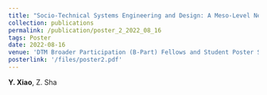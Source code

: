```yaml
---
title: "Socio-Technical Systems Engineering and Design: A Meso-Level Network-Based Approach"
collection: publications
permalink: /publication/poster_2_2022_08_16
tags: Poster
date: 2022-08-16
venue: 'DTM Broader Participation (B-Part) Fellows and Student Poster Session, ASME 2022 International Design Engineering Technical Conferences & Computers and Information in Engineering Conference, St. Louis, Missouri, Aug. 14-17, 2022. (Top-ten abstracts and won the Travel Award).'
posterlink: '/files/poster2.pdf'
---
```

**Y. Xiao**, Z. Sha
